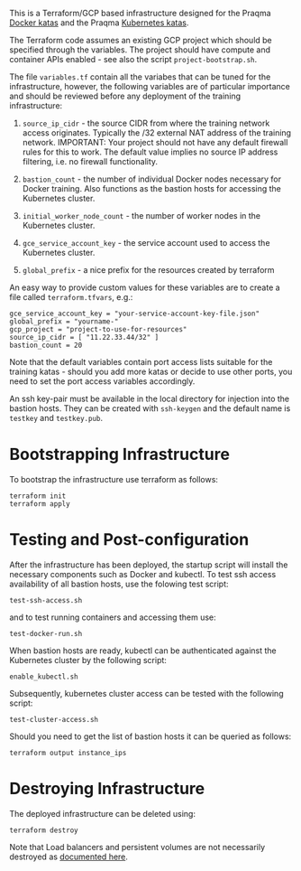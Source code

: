 This is a Terraform/GCP based infrastructure designed for the Praqma [Docker
katas](https://github.com/praqma-training/docker-katas) and the Praqma
[Kubernetes katas](https://github.com/praqma-training/kubernetes-katas/).

The Terraform code assumes an existing GCP project which should be specified
through the variables.  The project should have compute and container APIs
enabled - see also the script `project-bootstrap.sh`.

The file `variables.tf` contain all the variabes that can be tuned for the
infrastructure, however, the following variables are of particular importance
and should be reviewed before any deployment of the training infrastructure:

1. `source_ip_cidr` - the source CIDR from where the training network access
originates.  Typically the /32 external NAT address of the training network. IMPORTANT: Your project should not have any default firewall rules for this to work.  The default value implies no source IP address filtering, i.e. no firewall functionality.

2. `bastion_count` - the number of individual Docker nodes necessary for Docker training. Also functions as the bastion hosts for accessing the Kubernetes cluster.

3. `initial_worker_node_count` - the number of worker nodes in the Kubernetes cluster.

4. `gce_service_account_key` - the service account used to access the Kubernetes cluster.

5. `global_prefix` - a nice prefix for the resources created by terraform

An easy way to provide custom values for these variables are to create a file called `terraform.tfvars`, e.g.:

```
gce_service_account_key = "your-service-account-key-file.json"
global_prefix = "yourname-"
gcp_project = "project-to-use-for-resources"
source_ip_cidr = [ "11.22.33.44/32" ]
bastion_count = 20
```

Note that the default variables contain port access lists suitable for the
training katas - should you add more katas or decide to use other ports, you
need to set the port access variables accordingly.

An ssh key-pair must be available in the local directory for injection into the
bastion hosts. They can be created with `ssh-keygen` and the default name is
`testkey` and `testkey.pub`.

# Bootstrapping Infrastructure

To bootstrap the infrastructure use terraform as follows:

```
terraform init
terraform apply
```

# Testing and Post-configuration

After the infrastructure has been deployed, the startup script will install the
necessary components such as Docker and kubectl. To test ssh access availability
of all bastion hosts, use the folowing test script:

```
test-ssh-access.sh
```

and to test running containers and accessing them use:

```
test-docker-run.sh
```

When bastion hosts are ready, kubectl can be authenticated against the
Kubernetes cluster by the following script:

```
enable_kubectl.sh
```

Subsequently, kubernetes cluster access can be tested with the following script:

```
test-cluster-access.sh
```

Should you need to get the list of bastion hosts it can be queried as follows:

```
terraform output instance_ips
```

# Destroying Infrastructure

The deployed infrastructure can be deleted using:

```
terraform destroy
```

Note that Load balancers and persistent volumes are not necessarily destroyed as [documented here](https://cloud.google.com/kubernetes-engine/docs/how-to/deleting-a-cluster).
